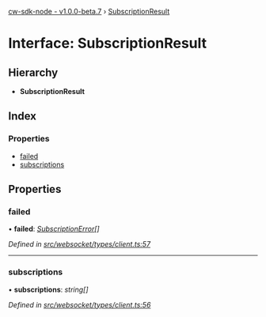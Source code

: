 [cw-sdk-node - v1.0.0-beta.7](../README.md) › [SubscriptionResult](subscriptionresult.md)

# Interface: SubscriptionResult

## Hierarchy

* **SubscriptionResult**

## Index

### Properties

* [failed](subscriptionresult.md#failed)
* [subscriptions](subscriptionresult.md#subscriptions)

## Properties

###  failed

• **failed**: *[SubscriptionError](subscriptionerror.md)[]*

*Defined in [src/websocket/types/client.ts:57](https://github.com/cryptowatch/cw-sdk-node/blob/master/src/websocket/types/client.ts#L57)*

___

###  subscriptions

• **subscriptions**: *string[]*

*Defined in [src/websocket/types/client.ts:56](https://github.com/cryptowatch/cw-sdk-node/blob/master/src/websocket/types/client.ts#L56)*
